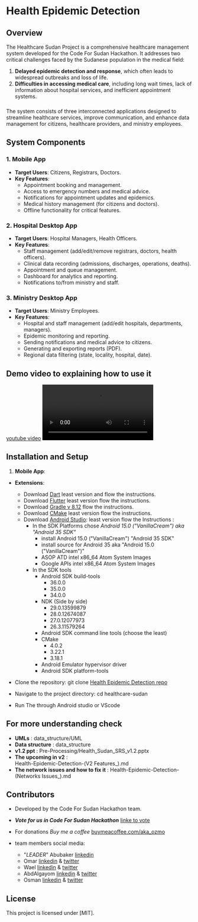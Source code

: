 # Health Epidemic Detection

## Overview
The Healthcare Sudan Project is a comprehensive healthcare management system developed for the Code For Sudan Hackathon. It addresses two critical challenges faced by the Sudanese population in the medical field:
1. **Delayed epidemic detection and response**, which often leads to widespread outbreaks and loss of life.
2. **Difficulties in accessing medical care**, including long wait times, lack of information about hospital services, and inefficient appointment systems.

###
The system consists of three interconnected applications designed to streamline healthcare services, improve communication, and enhance data management for citizens, healthcare providers, and ministry employees.

## System Components

### 1. Mobile App
- **Target Users**: Citizens, Registrars, Doctors.
- **Key Features**:
  - Appointment booking and management.
  - Access to emergency numbers and medical advice.
  - Notifications for appointment updates and epidemics.
  - Medical history management (for citizens and doctors).
  - Offline functionality for critical features.

### 2. Hospital Desktop App
- **Target Users**: Hospital Managers, Health Officers.
- **Key Features**:
  - Staff management (add/edit/remove registrars, doctors, health officers).
  - Clinical data recording (admissions, discharges, operations, deaths).
  - Appointment and queue management.
  - Dashboard for analytics and reporting.
  - Notifications to/from ministry and staff.

### 3. Ministry Desktop App
- **Target Users**: Ministry Employees.
- **Key Features**:
  - Hospital and staff management (add/edit hospitals, departments, managers).
  - Epidemic monitoring and reporting.
  - Sending notifications and medical advice to citizens.
  - Generating and exporting reports (PDF).
  - Regional data filtering (state, locality, hospital, date).


## Demo video to explaining how to use it

[youtube video](https://youtu.be/QH7dAVxit0o?si=SFU-5j5OKijSRuIe)
<video src="https://github.com/user-attachments/assets/d462139f-77fb-49cf-82bc-65f089f6d94d" />

## Installation and Setup
1. **Mobile App**:

  - **Extensions**:
    - Download [Dart](https://dart.dev/get-dart) least version and flow the instructions.
    - Download [Flutter](https://docs.flutter.dev/get-started/install) least version flow the instructions.
    - Download [Gradle v 8.12](https://gradle.org/releases/#8.12) flow the instructions.
    - Download [CMake](https://cmake.org/download/) least version flow the instructions.
    - Download [Android Studio](https://developer.android.com/studio): least version flow the Instructions :
      - In the SDK Platforms chose *Android 15.0 ("VanillaCream") aka "Android 35 SDK"*
        - install Android 15.0 ("VanillaCream") "Android 35 SDK"
        - install source for Android 35 aka "Android 15.0 ("VanillaCream")"
        - ASOP ATD intel x86_64 Atom System Images
        - Google APIs intel x86_64 Atom System Images
      - In the SDK tools
        - Android SDK build-tools
          - 36.0.0
          - 35.0.0
          - 34.0.0
        - NDK (Side by side)
          - 29.0.13599879 
          - 28.0.12674087
          - 27.0.12077973
          - 26.3.11579264
        - Android SDK command line tools (choose the least)
        - CMake
          - 4.0.2
          - 3.22.1
          - 3.18.1
        - Android Emulator hypervisor driver
        -  Android SDK platform-tools
  
  - Clone the repository:
   git clone [Health Epidemic Detection repo](https://github.com/AbobakerAhmed/Code-For-Sudan.git)

  - Navigate to the project directory:
  cd healthcare-sudan

  - Run The through Android studio or VScode

## For more understanding check
  - **UMLs** : 
    data_structure/UML
  - **Data structure** : 
    data_structure
  - **v1.2 ppt** : 
    Pre-Processing/Health_Sudan_SRS_v1.2.pptx
  - **The upcoming in v2** :      
    Health-Epidemic-Detection-(V2 Features_).md
  - **The network issues and how to fix it** :
    Health-Epidemic-Detection-(Networks Issues_).md

## Contributors
- Developed by the Code For Sudan Hackathon team.
- ***Vote for us in  Code For Sudan Hackathon*** [linke to vote](https://devpost.com/software/health-epidemic-detection?_gl=1*nvld8b*_gcl_au*MTM4NDMwMzAzNi4xNzUzNzg5MzMz*_ga*MTM4ODY0MjM1LjE3NTM3ODkzMzU.*_ga_0YHJK3Y10M*czE3NTQ4MTUxMzMkbzIkZzEkdDE3NTQ4MTUxNjUkajI4JGwwJGgw)
- For donations *Buy me a coffee* [buymeacoffee.com/aka_ozmo](https://buymeacoffee.com/aka_ozmo)

- team members social media:
  - "*LEADER*" Abubaker [linkedin](https://www.linkedin.com/in/abobaker-ahmed/)
  - Omar [linkedin](https://www.linkedin.com/in/omar-el-khiali-215433271/) & [twitter](https://x.com/el_khiali19)
  - Wael [linkedin](https://www.linkedin.com/in/wael-monis-709104310/ ) & [twitter](https://x.com/waelmonis)
  - AbdAlgayom [linkedin](https://www.linkedin.com/in/abdo-yassin-9a4561233/) & [twitter](https://x.com/Abdo_yassin03)
  - Osman [linkedin](https://www.linkedin.com/in/osman-ali-25b6a9379/) & [twitter](https://x.com/aka_ozmo)

## License
This project is licensed under [MIT].
